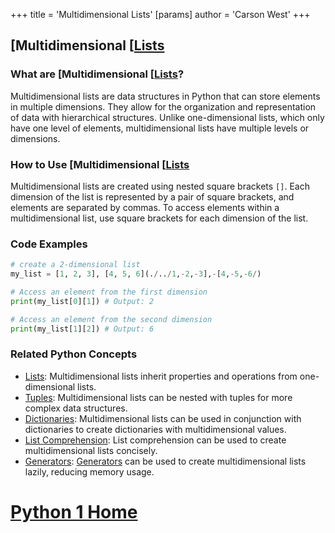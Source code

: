 +++
 title = 'Multidimensional Lists'
[params]
	author = 'Carson West'
+++
## [Multidimensional [[Lists](./../multidimensional-[[lists/)

### What are [Multidimensional [[Lists](./../multidimensional-[[lists/)?
Multidimensional lists are data structures in Python that can store elements in multiple dimensions. They allow for the organization and representation of data with hierarchical structures. Unlike one-dimensional lists, which only have one level of elements, multidimensional lists have multiple levels or dimensions.

### How to Use [Multidimensional [[Lists](./../multidimensional-[[lists/)
Multidimensional lists are created using nested square brackets `[]`. Each dimension of the list is represented by a pair of square brackets, and elements are separated by commas. To access elements within a multidimensional list, use square brackets for each dimension of the list.

### Code Examples
```python
# create a 2-dimensional list
my_list = [1, 2, 3], [4, 5, 6](./../1,-2,-3],-[4,-5,-6/)

# Access an element from the first dimension
print(my_list[0][1]) # Output: 2

# Access an element from the second dimension
print(my_list[1][2]) # Output: 6
```

### Related Python Concepts

- [Lists](./../lists/): Multidimensional lists inherit properties and operations from one-dimensional lists.
- [Tuples](./../tuples/): Multidimensional lists can be nested with tuples for more complex data structures.
- [Dictionaries](./../dictionaries/): Multidimensional lists can be used in conjunction with dictionaries to create dictionaries with multidimensional values.
- [List Comprehension](./../list-comprehension/): List comprehension can be used to create multidimensional lists concisely.
- [Generators](./../generators/): [Generators](./../generators/) can be used to create multidimensional lists lazily, reducing memory usage.
# [Python 1 Home](./../python-1-home/)